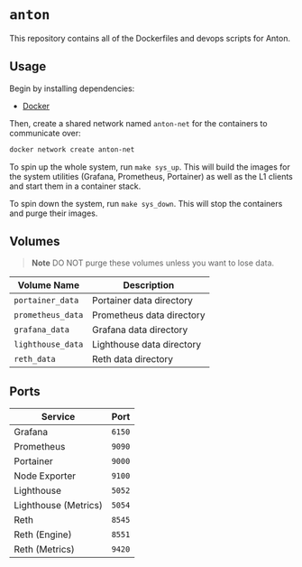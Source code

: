# `anton`

This repository contains all of the Dockerfiles and devops scripts for Anton.

## Usage

Begin by installing dependencies:
* [Docker](https://docs.docker.com/get-docker/)

Then, create a shared network named `anton-net` for the containers to communicate over:
```bash
docker network create anton-net
```

To spin up the whole system, run `make sys_up`. This will build the images for the system utilities (Grafana, Prometheus, Portainer) as well as the L1
clients and start them in a container stack.

To spin down the system, run `make sys_down`. This will stop the containers and purge their images.

## Volumes

> **Note**
> DO NOT purge these volumes unless you want to lose data.

| Volume Name       | Description               |
| ----------------- | ------------------------- |
| `portainer_data`  | Portainer data directory  |
| `prometheus_data` | Prometheus data directory |
| `grafana_data`    | Grafana data directory    |
| `lighthouse_data` | Lighthouse data directory |
| `reth_data`       | Reth data directory       |

## Ports
| Service              | Port   |
| -------------------- | ------ |
| Grafana              | `6150` |
| Prometheus           | `9090` |
| Portainer            | `9000` |
| Node Exporter        | `9100` |
| Lighthouse           | `5052` |
| Lighthouse (Metrics) | `5054` |
| Reth                 | `8545` |
| Reth (Engine)        | `8551` |
| Reth (Metrics)       | `9420` |
